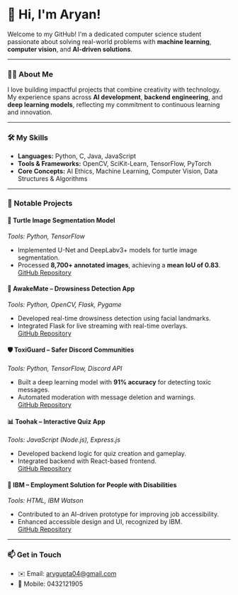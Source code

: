 # 👋 Hi, I'm Aryan!

Welcome to my GitHub! I'm a dedicated computer science student passionate about solving real-world problems with **machine learning**, **computer vision**, and **AI-driven solutions**.

---

### 🧑‍💻 About Me
I love building impactful projects that combine creativity with technology. My experience spans across **AI development**, **backend engineering**, and **deep learning models**, reflecting my commitment to continuous learning and innovation.

---

### 🛠️ My Skills
- **Languages:** Python, C, Java, JavaScript  
- **Tools & Frameworks:** OpenCV, SciKit-Learn, TensorFlow, PyTorch  
- **Core Concepts:** AI Ethics, Machine Learning, Computer Vision, Data Structures & Algorithms

---

### 📂 Notable Projects

#### 🐢 **Turtle Image Segmentation Model**  
*Tools: Python, TensorFlow*  
- Implemented U-Net and DeepLabv3+ models for turtle image segmentation.  
- Processed **8,700+ annotated images**, achieving a **mean IoU of 0.83**.  
[GitHub Repository](https://github.com/arygupta04/visioneerium)

#### 🚀 **AwakeMate – Drowsiness Detection App**  
*Tools: Python, OpenCV, Flask, Pygame*  
- Developed real-time drowsiness detection using facial landmarks.  
- Integrated Flask for live streaming with real-time overlays.  
[GitHub Repository](https://github.com/arygupta04/AwakeMate)

#### 🛡️ **ToxiGuard – Safer Discord Communities**  
*Tools: Python, TensorFlow, Discord API*  
- Built a deep learning model with **91% accuracy** for detecting toxic messages.  
- Automated moderation with message deletion and warnings.  
[GitHub Repository](https://github.com/arygupta04/ToxiGuard)

#### 📊 **Toohak – Interactive Quiz App**  
*Tools: JavaScript (Node.js), Express.js*  
- Developed backend logic for quiz creation and gameplay.  
- Integrated backend with React-based frontend.  
[GitHub Repository](https://github.com/arygupta04/toohakQuizApplication)

#### 💼 **IBM – Employment Solution for People with Disabilities**  
*Tools: HTML, IBM Watson*  
- Contributed to an AI-driven prototype for improving job accessibility.  
- Enhanced accessible design and UI, recognized by IBM.  
[GitHub Repository](https://github.com/arygupta04/job-access-improved-prototype)

---

### 📫 Get in Touch
- ✉️ Email: [arygupta04@gmail.com](mailto:arygupta04@gmail.com)
- 📱 Mobile: 0432121905


